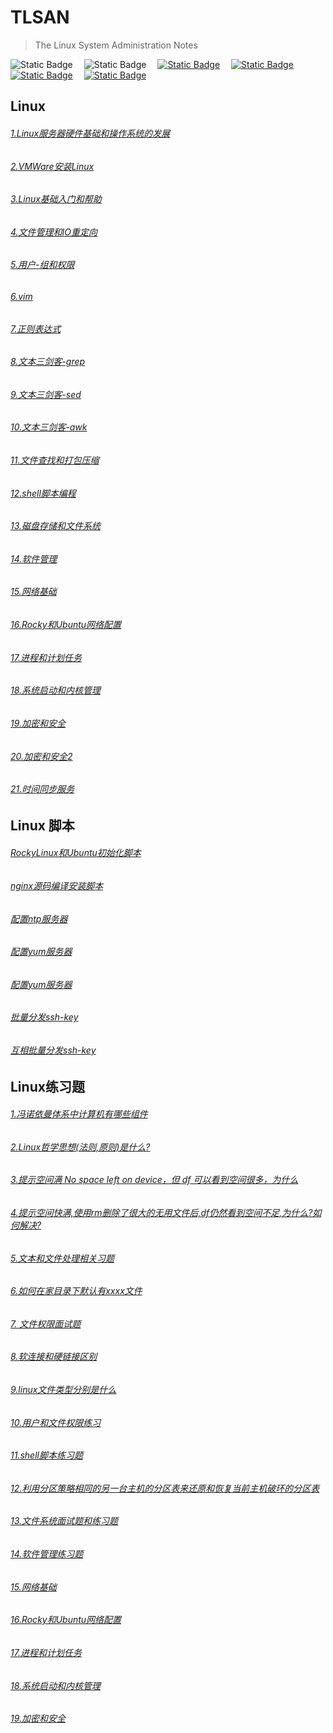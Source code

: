 # TLSAN
> The Linux System Administration Notes

<img alt="Static Badge" src="https://img.shields.io/badge/Linux-Shell-blue">&emsp;
<img alt="Static Badge" src="https://img.shields.io/badge/License-MPL--2.0-yellow">&emsp;
<a href="https://hub.docker.com/"  target="_blank"><img alt="Static Badge" src="https://img.shields.io/badge/docker-red"></a>&emsp;
<a href="https://nginx.org/en/download.html"><img alt="Static Badge" src="https://img.shields.io/badge/nginx-gray"></a>&emsp;
<a href="https://www.vim.org/"><img alt="Static Badge" src="https://img.shields.io/badge/vim-purple"></a>&emsp;
<a href='javascript:((function(){function a(){for(var a=document.getElementsByClassName("mw_added_css"),b=0;b<a.length;b++)document.body.removeChild(a[b])}function b(){var a=document.createElement("div");a.setAttribute("class","mw-strobe_light"),document.body.appendChild(a),setTimeout(function(){document.body.removeChild(a)},100)}function c(a){return{height:a.offsetHeight,width:a.offsetWidth}}function d(a){var b=c(a);return b.height>30&&b.height<1500&&b.width>30&&b.width<1500}function e(a){for(var b=a,c=0;!!b;)c+=b.offsetTop,b=b.offsetParent;return c}function f(a){var b=e(a);return b>=q&&b<=p+q}function g(a){a.className+=" "+n+" "+"im_first"}function h(a){a.className+=" "+n+" "+o[Math.floor(Math.random()*o.length)]}function j(){for(var a=document.getElementsByClassName(n),b=0;b<a.length;)a[b].className=a[b].className.replace(n,"mw-harlem_shake_slow");n="mw-harlem_shake_slow"}function k(){for(var a=document.getElementsByClassName(n),b=new RegExp("\\b"+n+"\\b"),c=0;c<a.length;)a[c].className=a[c].className.replace(b,"")}var l,m,n="mw-harlem_shake_me",o=["im_drunk","im_baked","im_trippin","im_blown"],p=function(){var a=document.documentElement;if(!!window.innerWidth)return window.innerHeight;return a&&!isNaN(a.clientHeight)?a.clientHeight:0}(),q=function(){return window.pageYOffset?window.pageYOffset:Math.max(document.documentElement.scrollTop,document.body.scrollTop)}(),r=document.querySelectorAll("h1, h2, h3, h4, h5, h6"),s=r.length,t=null;for(l=0;l<s;l++)if(m=r[l],d(m)&&f(m)){t=m;break}if(null===m)return void console.warn("Could not find a node of the right size. Please try a different page.");(function(){var a=document.createElement("link");a.setAttribute("type","text/css"),a.setAttribute("rel","stylesheet"),a.setAttribute("href","./harlem-shake-style.css"),a.setAttribute("class","mw_added_css"),document.body.appendChild(a)})(),function(){var c=document.createElement("audio");c.setAttribute("class","mw_added_css"),c.src="./harlem-shake.mp3",c.loop=!1;var d=!1,e=!1,f=!1;c.addEventListener("timeupdate",function(){var a,l=c.currentTime,m=u,n=m.length;if(.5<=l&&!d&&(d=!0,g(t)),15.5<=l&&!e)for(e=!0,k(),b(),a=0;a<n;a++)h(m[a]);28.4<=c.currentTime&&!f&&(f=!0,j())},!0),c.addEventListener("ended",function(){k(),a()},!0),c.innerHTML="<p>If you are reading this, it is because your browser does not support the audio element. We recommend that you get a new browser.</p>",document.body.appendChild(c),c.play()}();var u=[];for(l=0;l<s;l++)m=r[l],d(m)&&u.push(m)})())' target="_self"><img alt="Static Badge" src="https://img.shields.io/badge/high一下-yellow"></a>&emsp;



## Linux
###### [1.Linux服务器硬件基础和操作系统的发展](./LinuxBasics/1.Linux服务器硬件基础和操作系统的发展.md)
###### [2.VMWare安装Linux](./LinuxBasics/2.VMWare安装Linux.md)
###### [3.Linux基础入门和帮助](./LinuxBasics/3.Linux基础入门和帮助.md)
###### [4.文件管理和IO重定向](./LinuxBasics/4.文件管理和IO重定向.md)
###### [5.用户-组和权限](./LinuxBasics/5.用户-组和权限.md)
###### [6.vim](./LinuxBasics/6.vim.md)
###### [7.正则表达式](./LinuxBasics/7.正则表达式.md)
###### [8.文本三剑客-grep](./LinuxBasics/8.grep.md)
###### [9.文本三剑客-sed](./LinuxBasics/9.sed.md)
###### [10.文本三剑客-awk](./LinuxBasics/10.awk.md)
###### [11.文件查找和打包压缩](./LinuxBasics/11.文件查找和打包压缩.md)
###### [12.shell脚本编程](./LinuxBasics/12.shell脚本编程.md)
###### [13.磁盘存储和文件系统](./LinuxBasics/13.磁盘存储和文件系统.md)
###### [14.软件管理](./LinuxBasics/14.软件管理.md)
###### [15.网络基础](./LinuxBasics/15.网络基础.md)
###### [16.Rocky和Ubuntu网络配置](./LinuxBasics/16.Rocky和Ubuntu网络配置.md)
###### [17.进程和计划任务](./LinuxBasics/17.进程和计划任务.md)
###### [18.系统启动和内核管理](./LinuxBasics/18.系统启动和内核管理.md)
###### [19.加密和安全](./LinuxBasics/19.加密和安全.md)
###### [20.加密和安全2](./LinuxBasics/20.加密和安全2.md)
###### [21.时间同步服务](./LinuxBasics/21.时间同步服务.md)


## Linux 脚本
###### [RockyLinux和Ubuntu初始化脚本](./scripts/system-reset/system_reset.sh)
###### [nginx源码编译安装脚本](./scripts/nginx-install/nginx_install.sh)
###### [配置ntp服务器](./scripts/config-ntp-server/config-ntp-server.sh)
###### [配置yum服务器](./scripts/config-yum-server/config-yum-server.sh)
###### [配置yum服务器](./scripts/config-yum-server/rsync-local-repo.sh)
###### [批量分发ssh-key](./scripts/ssh-key-copy/one2more-ssh-key-copy.sh)
###### [互相批量分发ssh-key](./scripts/ssh-key-copy/more2more-ssh-key-copy.sh)


## Linux练习题 
###### [1.冯诺依曼体系中计算机有哪些组件](./Interview/冯诺依曼体系中计算机有哪些组件.md)
###### [2.Linux哲学思想(法则,原则)是什么?](./Interview/Linux哲学思想是什么.md)
###### [3.提示空间满 No space left on device，但 df 可以看到空间很多，为什么](./Interview/提示空间满Nospaceleftondevice但df可以看到空间很多,为什么.md)
###### [4.提示空间快满,使用rm删除了很大的无用文件后,df仍然看到空间不足,为什么?如何解决?](./Interview/提示空间快满,使用rm删除了很大的无用文件后,df仍然看到空间不足,为什么如何解决.md)
###### [5.文本和文件处理相关习题](./Interview/TextAndFileExercise.md)
###### [6.如何在家目录下默认有xxxx文件](./Interview/如何在家目录下默认有xxxx文件.md)
###### [7. 文件权限面试题](./Interview/文件权限面试题.md)
###### [8.软连接和硬链接区别](./Interview/软连接和硬链接区别.md)
###### [9.linux文件类型分别是什么](./Interview/Linux文件类型.md)
###### [10.用户和文件权限练习](./Interview/用户和文件权限练习.md)
###### [11.shell脚本练习题](./Interview/shell脚本练习题.md)
###### [12.利用分区策略相同的另一台主机的分区表来还原和恢复当前主机破环的分区表](./Interview/利用分区策略相同的另一台主机的分区表来还原和恢复当前主机破环的分区表.md)
###### [13.文件系统面试题和练习题](./Interview/文件系统面试题.md)
###### [14.软件管理练习题](./Interview/软件管理练习题.md)
###### [15.网络基础](./Interview/网路基础.md)
###### [16.Rocky和Ubuntu网络配置](./Interview/Rocky和Ubuntu网络配置.md)
###### [17.进程和计划任务](./Interview/进程和计划任务.md)
###### [18.系统启动和内核管理](./Interview/系统启动和内核管理.md)
###### [19.加密和安全](./Interview/加密和安全.md)



